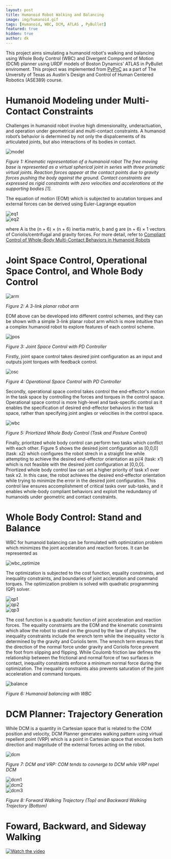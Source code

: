 ```yaml
---
layout: post
title: Humanoid Robot Walking and Balancing
image: img/humanoid.gif
tags: [Humanoid, WBC, DCM, ATLAS , PyBullet]
featured: true
hidden: true
author: dk
---
```

This project aims simulating a humanoid robot's walking and balancing using Whole Body Control (WBC) and Divergent Component of Motion (DCM) planner using URDF models of Boston Dynamics' ATLAS in PyBullet enviroment. This project was implemented from [PyPnC](https://github.com/junhyeokahn/PyPnC) as a part of The Unversity of Texas as Austin's Design and Control of Human Centered Robotics (ASE389) course.


# Humanoid Modeling under Multi-Contact Constraints
Challenges in humanoid robot involve high dimensionality, underactuation, and operation under geometrical and multi-contact constraints. A humanoid robot’s behavior is determined by not only the dispalcements of its articulated joints, but also interactions of its bodies in contact.

<div class="post-flex-display">
    <img src="/img/humanoid/kinematic_model.png" alt="model">
</div>

*Figure 1: Kinematic representation of a humanoid robot The free moving base is represented as a virtual spherical joint in series with three prismatic virtual joints. Reaction forces appear at the contact points due to gravity forces pushing the body against the ground. Contact constraints are expressed as rigid constraints with zero velocities and accelerations at the supporting bodies [1].*

The equation of motion (EOM) which is subjected to acutation torques and external forces can be derived using Euler-Lagrange equation

<div class="post-flex-display">
    <img src="/img/humanoid/eq1.png" alt="eq1">
</div>

<div class="post-flex-display">
    <img src="/img/humanoid/eq2.png" alt="eq2">
</div>

where A is the (n + 6) × (n + 6) inertia matrix, b and g are (n + 6) × 1 vectors of Coriolis/centrifugal and gravity forces.
For more detail, refer to [Compliant Control of Whole-Body Multi-Contact Behaviors in Humanoid Robots](http://sites.utexas.edu/hcrl/files/2016/01/book-chapter-springer.pdf)

# Joint Space Control, Operational Space Control, and Whole Body Control

<div class="post-flex-display">
    <img src="/img/humanoid/arm.png" alt="arm">
</div>

*Figure 2: A 3-link planar robot arm*

EOM above can be developed into different control schemes, and they can be shown with a simple 3-link planar robot arm which is more intuitive than a complex humanoid robot to explore features of each control scheme.

<div class="post-flex-display">
    <img src="/img/humanoid/jpos.jpg" alt="jpos">
</div>

*Figure 3: Joint Space Control with PD Controller*

Firstly, joint space control takes desired joint configuration as an input and outputs joint torques with feedback control.


<div class="post-flex-display">
    <img src="/img/humanoid/osc.jpg" alt="osc">
</div>

*Figure 4: Operational Space Control with PD Controller*

Secondly, operational space control takes control the end-effector's motion in the task space by controlling the forces and torques in the control space. Operational space control is more high-level and task-specific control as it enables the specification of desired end-effector behaviors in the task space, rather than specifying joint angles or velocities in the control space.

<div class="post-flex-display">
    <img src="/img/humanoid/wbc.jpg" alt="wbc">
</div>

*Figure 5: Priortized Whole Body Control (Task and Posture Control)*

Finally, prioritzed whole body control can perform two tasks which conflict with each other. Figure 5 shows the desired joint configuration as [0,0,0] (task: x2) which configures the robot strech in a straight line while attempting to achieve the desired end-effector orientation as pi/4 (task: x1) which is not feasible with the desired joint configuration at [0,0,0]. Priortized whole body control law can set a higher priority of task x1 over task x2. In this case, the robot achieves the desired end-effector orientation while trying to minimize the error in the desired joint configuration. This control law ensures accomplishment of critical tasks over sub-tasks, and it enables whole-body compliant behaviors and exploit the redundancy of humanoids under geometric and contact constraints.

# Whole Body Control: Stand and Balance

WBC for humanoid balancing can be formulated with optimization problem which minimizes the joint acceleration and reaction forces. It can be represented as

<div class="post-flex-display">
    <img src="/img/humanoid/opt.png" alt="wbc_optimize">
</div>

The optimization is subjected to the cost function, equality constraints, and inequality constraints, and boundaries of joint accleration and command torques. The optimization problem is solved with quadratic programming (QP) solver.

<div class="post-flex-display">
    <img src="/img/humanoid/qp1.png" alt="qp1">
</div>

<div class="post-flex-display">
    <img src="/img/humanoid/qp2.png" alt="qp2">
</div>

<div class="post-flex-display">
    <img src="/img/humanoid/qp3.png" alt="qp3">
</div>

The cost function is a quadratic function of joint acceleration and reaction forces. The equality constraints are the EOM and the kinematic constraints which allow the robot to stand on the ground by the law of physics. The inequality constraints include the wrench term while the inequality vector is determined by the gravity and Coriolis term. The wrench term ensures that the direction of the normal force under gravity and Coriolis force prevent the foot from slipping and flipping. While Coulomb friction law defines the relationship between the frictional and normal force of two surfaces in contact, inequality constraints enforce a minimum normal force during the optimization. The inequality constraints also prevents saturation of the joint acceleration and command torques. 

<div class="post-flex-display">
    <img src="/img/humanoid/balance.gif" alt="balance">
</div>

*Figure 6: Humanoid balancing with WBC*

# DCM Planner: Trajectory Generation
While DCM is a quantity in Cartesian space that is related to the COM position and velocity, DCM Planner generates walking pattern using virtual repellent point (VRP) which is a point in Cartesian space that encodes both direction and magnitude of the external forces acting on the robot. 

<div class="post-flex-display">
    <img src="/img/humanoid/dcm.png" alt="dcm">
</div>

*Figure 7: DCM and VRP: COM tends to covnerge to DCM while VRP repel DCM*

<div class="post-flex-display">
    <img src="/img/humanoid/dcm1.png" alt="dcm1">
</div>
<div class="post-flex-display">
    <img src="/img/humanoid/dcm2.png" alt="dcm2">
</div>

<div class="post-flex-display">
    <img src="/img/humanoid/dcm3.png" alt="dcm3">
</div>

*Figure 8: Forward Walking Trajectory (Top) and Backward Walking Trajectory (Bottom)*

# Foward, Backward, and Sideway Walking

[![Watch the video](https://img.youtube.com/vi/Z7ltbP7t3zI/default.jpg)](https://youtu.be/Z7ltbP7t3zI)